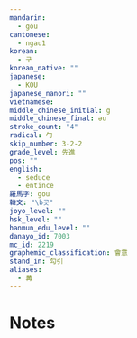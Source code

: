 ```yaml
---
mandarin:
  - gōu
cantonese:
  - ngau1
korean:
  - 구
korean_native: ""
japanese:
  - KOU
japanese_nanori: ""
vietnamese:
middle_chinese_initial: g
middle_chinese_final: əu
stroke_count: "4"
radical: 勹
skip_number: 3-2-2
grade_level: 先進
pos: ""
english:
  - seduce
  - entince
羅馬字: gou
韓文: "\b곳"
joyo_level: ""
hsk_level: ""
hanmun_edu_level: ""
danayo_id: 7003
mc_id: 2219
graphemic_classification: 會意
stand_in: 勾引
aliases:
  - 冓
---
```


# Notes
